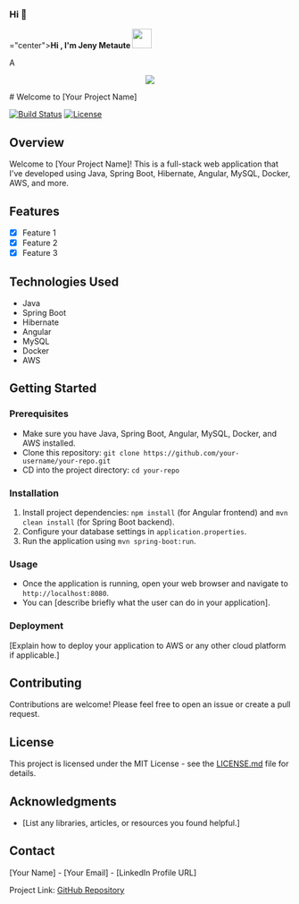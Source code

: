 ### Hi  👋
="center"><b>Hi , I'm Jeny Metaute </b><img src="https://media.giphy.com/media/hvRJCLFzcasrR4ia7z/giphy.gif" width="35"></h1>
<!--  -->A
<p align="center">
  <a href="https://github.com/DenverCoder1/readme-typing-svg"><img src="https://readme-typing-svg.herokuapp.com?font=Time+New+Roman&color=cyan&size=25&center=true&vCenter=true&width=600&height=100&lines=Assalamu+O+Alaikum+Warahmatullah..&hearts;++;Self-taught+Front-End+Developer,;Computer+Science+Student,;CTF+Newbie,;Active+Learner/Researcher,;Love+to+learn+new+stuffs..<3"></a>
</p>
# Welcome to [Your Project Name]

[![Build Status](https://img.shields.io/travis/your-username/your-repo.svg)](https://travis-ci.org/your-username/your-repo)
[![License](https://img.shields.io/badge/license-MIT-blue.svg)](LICENSE.md)

## Overview

Welcome to [Your Project Name]! This is a full-stack web application that I've developed using Java, Spring Boot, Hibernate, Angular, MySQL, Docker, AWS, and more.

## Features

- [x] Feature 1
- [x] Feature 2
- [x] Feature 3

## Technologies Used

- Java
- Spring Boot
- Hibernate
- Angular
- MySQL
- Docker
- AWS

## Getting Started

### Prerequisites

- Make sure you have Java, Spring Boot, Angular, MySQL, Docker, and AWS installed.
- Clone this repository: `git clone https://github.com/your-username/your-repo.git`
- CD into the project directory: `cd your-repo`

### Installation

1. Install project dependencies: `npm install` (for Angular frontend) and `mvn clean install` (for Spring Boot backend).
2. Configure your database settings in `application.properties`.
3. Run the application using `mvn spring-boot:run`.

### Usage

- Once the application is running, open your web browser and navigate to `http://localhost:8080`.
- You can [describe briefly what the user can do in your application].

### Deployment

[Explain how to deploy your application to AWS or any other cloud platform if applicable.]

## Contributing

Contributions are welcome! Please feel free to open an issue or create a pull request.

## License

This project is licensed under the MIT License - see the [LICENSE.md](LICENSE.md) file for details.

## Acknowledgments

- [List any libraries, articles, or resources you found helpful.]

## Contact

[Your Name] - [Your Email] - [LinkedIn Profile URL]

Project Link: [GitHub Repository](https://github.com/your-username/your-repo)


<br>
<!--
**JenyCris/jenycris** is a ✨ _special_ ✨ repository because its `README.md` (this file) appears on your GitHub profile.

Here are some ideas to get you started:

- 🔭 I’m currently working on ...
- 🌱 I’m currently learning ...
- 👯 I’m looking to collaborate on ...
- 🤔 I’m looking for help with ...
- 💬 Ask me about ...
- 📫 How to reach me: ...
- 😄 Pronouns: ...
- ⚡ Fun fact: ...
-->
